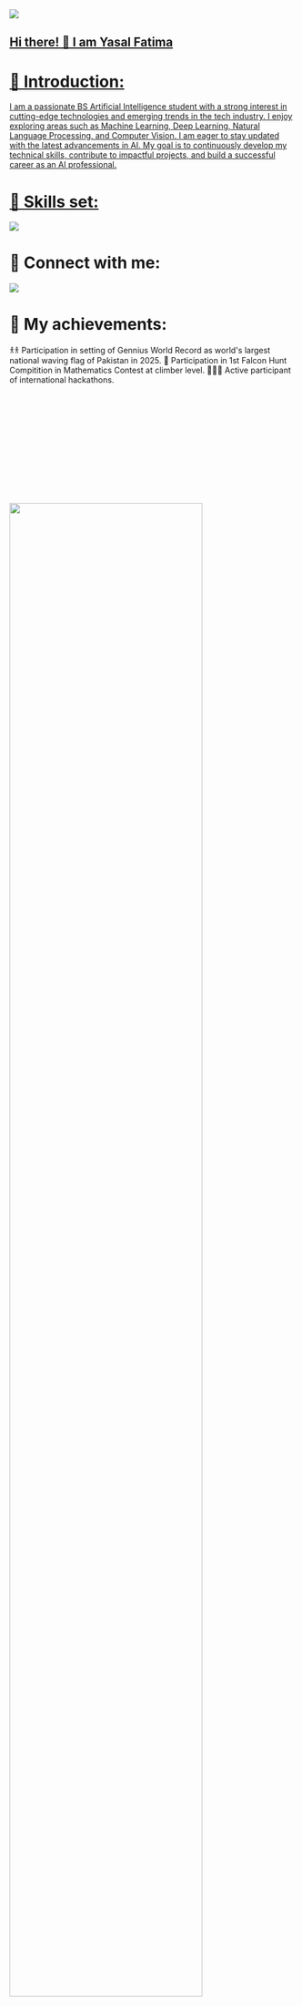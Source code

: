 <a href="https://github.com/Yasal95/Yasal95">
<img height="auto" weight="100%" src="https://github-widgetbox.vercel.app/api/profile?username=yasal95&data=followers,repositries,stars,commit&theme=rgb">
  
## Hi there! 👋 I am Yasal Fatima

<h1>
👤 Introduction:
  
</h1>

 I am a passionate BS Artificial Intelligence student with a strong interest in cutting-edge technologies and emerging trends in the tech industry. I enjoy exploring areas such as Machine Learning, Deep Learning, Natural Language Processing, and Computer Vision. I am eager to stay updated with the latest advancements in AI. My goal is to continuously develop my technical skills, contribute to impactful projects, and build a successful career as an AI professional.

# 💪 Skills set:

<a href="https://github.com/Yasal95/Yasal95">
<p aign="left">
<img src="https://skills.syvixor.com/api/icons?i=chatgpt,slack,c,capcut,canva,chrome,drive" />
</p>
</a>

# 🔗 Connect with me:

<a href="https://github.com/Yasal95/Yasal95">
<p aign="left">
<img src="https://skills.syvixor.com/api/icons?i=linkedin,discord,instagram,github,gmail" />
</p>
</a>

# 🏅 My achievements:
 </h>

 𐀪𐀪 Participation in setting of Gennius World Record as world's largest national waving flag of Pakistan in 2025.
 🧮 Participation in 1st Falcon Hunt Compitition in Mathematics Contest at climber level.
 👩🏻‍💻 Active participant of international hackathons.


<p align=center">
<a href="https://github.com/arhamansari11/arhamansari11">
<img height="180em src="https://github-readme-stat-git-masterrsta-rickstaa.versal.app
_border=true"
</a>
</p>


 <p align=center">
<a href="https://github.com/Yasal95/Yasal95">
 <img width="82%" src="https://github-readme-streak-stats.herokuapp.com/?user=yasal95&show_icons=true%locale=en&layout=demo&theme=nightow1&hide
_border=true" />
</a>
</p>

